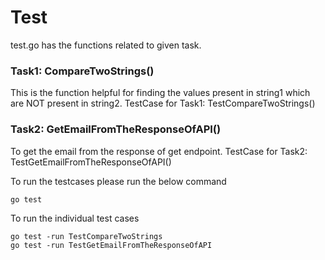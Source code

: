 # Test

test.go has the functions related to given task.

### Task1: CompareTwoStrings()
This is the function helpful for finding the values present in string1 which are NOT present in string2.
TestCase for Task1: TestCompareTwoStrings()

### Task2: GetEmailFromTheResponseOfAPI()
To get the email from the response of get endpoint.
TestCase for Task2: TestGetEmailFromTheResponseOfAPI()



To run the testcases please run the below command
```
go test
```

To run the individual test cases 

```
go test -run TestCompareTwoStrings
go test -run TestGetEmailFromTheResponseOfAPI
```
